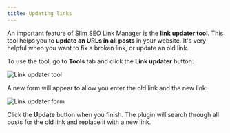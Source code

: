 ```yaml
---
title: Updating links
---
```


An important feature of Slim SEO Link Manager is the **link updater tool**. This tool helps you to **update an URLs in all posts** in your website. It's very helpful when you want to fix a broken link, or update an old link.

To use the tool, go to **Tools** tab and click the **Link updater** button:

![Link updater tool](https://i.imgur.com/i9DJsRq.png)

A new form will appear to allow you enter the old link and the new link:

![Link updater form](https://i.imgur.com/t47cWS1.png)

Click the **Update** button when you finish. The plugin will search through all posts for the old link and replace it with a new link.